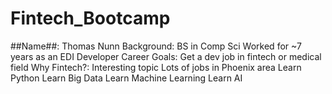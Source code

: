 # Fintech_Bootcamp

##Name##:           Thomas Nunn
Background:     BS in Comp Sci
                Worked for ~7 years as an EDI Developer
Career Goals:   Get a dev job in fintech or medical field
Why Fintech?:   Interesting topic
                Lots of jobs in Phoenix area
                Learn Python
                Learn Big Data
                Learn Machine Learning
                Learn AI
